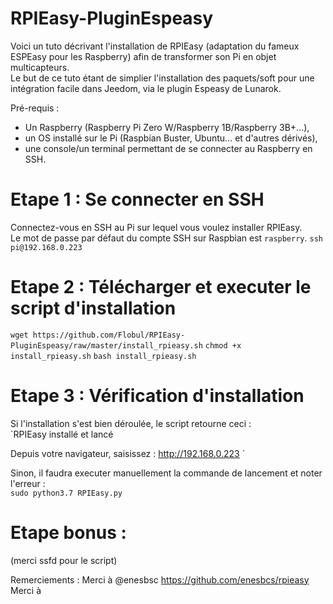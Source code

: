 # RPIEasy-PluginEspeasy

Voici un tuto décrivant l'installation de RPIEasy (adaptation du fameux ESPEasy pour les Raspberry) afin de transformer son Pi en objet multicapteurs.  
Le but de ce tuto étant de simplier l'installation des paquets/soft pour une intégration facile dans Jeedom, via le plugin Espeasy de Lunarok.  

Pré-requis :
- Un Raspberry (Raspberry Pi Zero W/Raspberry 1B/Raspberry 3B+...),  
- un OS installé sur le Pi (Raspbian Buster, Ubuntu... et d'autres dérivés),  
- une console/un terminal permettant de se connecter au Raspberry en SSH.  

# Etape 1 : Se connecter en SSH  

Connectez-vous en SSH au Pi sur lequel vous voulez installer RPIEasy.  
Le mot de passe par défaut du compte SSH sur Raspbian est `raspberry`.
`ssh pi@192.168.0.223`

# Etape 2 : Télécharger et executer le script d'installation  

`wget https://github.com/Flobul/RPIEasy-PluginEspeasy/raw/master/install_rpieasy.sh`
`chmod +x install_rpieasy.sh`
`bash install_rpieasy.sh`

# Etape 3 : Vérification d'installation  

Si l'installation s'est bien déroulée, le script retourne ceci :  
`RPIEasy installé et lancé  

Depuis votre navigateur, saisissez : http://192.168.0.223  `

Sinon, il faudra executer manuellement la commande de lancement et noter l'erreur :  
`sudo python3.7 RPIEasy.py`

# Etape bonus :
(merci ssfd pour le script)



Remerciements :
Merci à @enesbsc https://github.com/enesbcs/rpieasy
Merci à 
